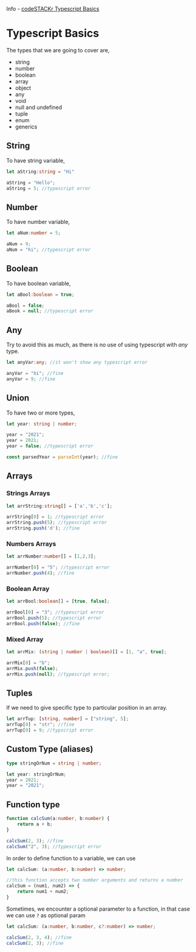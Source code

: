 Info - [codeSTACKr Typescript Basics](https://www.youtube.com/watch?v=wyO8RWl1ges)

# Typescript Basics

The types that we are going to cover are,

- string
- number
- boolean
- array
- object
- any
- void
- null and undefined
- tuple
- enum
- generics

## String

To have string variable,

```typescript
let aString:string = "Hi"

aString = "Hello";
aString = 5; //typescript error
```

## Number

To have number variable,

```typescript
let aNum:number = 5;

aNum = 9;
aNum = "hi"; //typescript error
```

## Boolean

To have boolean variable,

```typescript
let aBool:boolean = true;

aBool = false;
aBook = null; //typescript error
```

## Any

Try to avoid this as much, as there is no use of using typescript with *any* type.

```typescript
let anyVar:any; //it won't show any typescript error

anyVar = "hi"; //fine
anyVar = 9; //fine
```

## Union

To have two or more types,

```typescript
let year: string | number;

year = "2021";
year = 2021;
year = false; //typescript error

const parsedYear = parseInt(year); //fine
```

## Arrays

### Strings Arrays

```typescript
let arrString:string[] = ['a','b','c'];

arrString[0] = 1; //typescript error
arrString.push(5); //typescript error
arrString.push('d'); //fine
```

### Numbers Arrays

```typescript
let arrNumber:number[] = [1,2,3];

arrNumber[0] = "5"; //typescript error
arrNumber.push(4); //fine
```

### Boolean Array

```typescript
let arrBool:boolean[] = [true, false];

arrBool[0] = "3"; //typescript error
arrBool.push(5); //typescript error
arrBool.push(false); //fine
```

### Mixed Array

```typescript
let arrMix: (string | number | boolean)[] = [1, "a", true];

arrMix[0] = "b";
arrMix.push(false);
arrMix.push(null); //typescript error;
```

## Tuples

If we need to give specific type to particular position in an array.

```typescript
let arrTup: [string, number] = ["string", 5];
arrTup[0] = "str"; //fine
arrTup[0] = 9; //typscript error
```

## Custom Type (aliases)

```typescript
type stringOrNum = string | number;

let year: stringOrNum;
year = 2021;
year = "2021";
```

## Function type

```typescript
function calcSum(a:number, b:number) {
    return a + b;
}

calcSum(2, 3); //fine
calcSum("2", 3); //typescript error
```

In order to define function to a variable, we can use

```typescript
let calcSum: (a:number, b:number) => number;

//this function accepts two number arguments and returns a number
calcSum = (num1, num2) => {
    return num1 + num2;
}
```

Sometimes, we encounter a optional parameter to a function, in that case we can use ```?``` as optional param

```typescript
let calcSum: (a:number, b:number, c?:number) => number;

calcSum(2, 3, 4); //fine
calcSum(2, 3); //fine
```